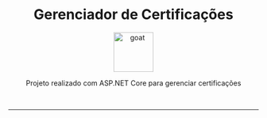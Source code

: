 <div align="center">
<h1>Gerenciador de Certificações</h1>

<a href="https://www.emojione.com/emoji/1f410">
  <img
    height="80"
    width="80"
    alt="goat"
    src="https://user-images.githubusercontent.com/39220517/117576415-4bfacd00-b0bc-11eb-9b15-98fe66033881.png"
  />
</a>

<p>Projeto realizado com ASP.NET Core para gerenciar certificações</p>

<br />
</div>

<hr />
